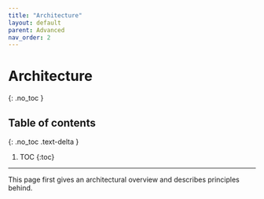 ```yaml
---
title: "Architecture"
layout: default
parent: Advanced
nav_order: 2
---
```


# Architecture
{: .no_toc }

## Table of contents
{: .no_toc .text-delta }

1. TOC
{:toc}

---

This page first gives an architectural overview and describes principles behind.
